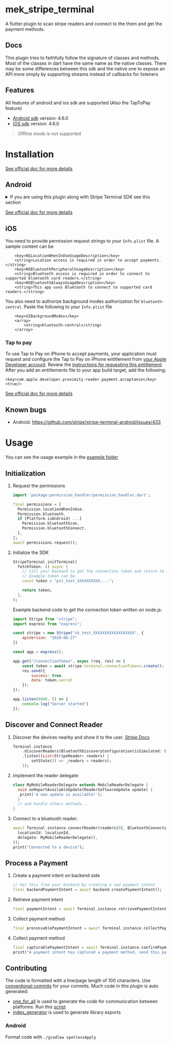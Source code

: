 # mek_stripe_terminal

A flutter plugin to scan stripe readers and connect to the them and get the payment methods.

## Docs

This plugin tries to faithfully follow the signature of classes and methods.
Most of the classes in dart have the same name as the native classes.
There may be some differences between this sdk and the native one to expose an API
more simply by supporting streams instead of callbacks for listeners

## Features

All features of android and ios sdk are supported (Also the TapToPay feature)

- [Android sdk](https://github.com/stripe/stripe-terminal-android) version: 4.6.0
- [IOS sdk](https://github.com/stripe/stripe-terminal-ios) version: 4.6.0

> Offline mode is not supported

# Installation

[See official doc for more details](https://docs.stripe.com/terminal/payments/setup-reader/tap-to-pay)

## Android

<details>
<summary>If you are using this plugin along with Stripe Terminal SDK see this section</summary>
[Issue #349][https://github.com/stripe/stripe-terminal-android/issues/349]

```groovy
android {
    // TODO: remove this two directives once stripe_terminal fixes its plugin
    //      these two snippets are excluding a dup dependency that is probably not transitive
    //      https://github.com/stripe/stripe-terminal-android/issues/349
    configurations {
        all*.exclude module: 'bcprov-jdk15to18'
    }
    packagingOptions {
        pickFirst 'org/bouncycastle/x509/CertPathReviewerMessages.properties'
        pickFirst 'org/bouncycastle/x509/CertPathReviewerMessages_de.properties'
    }
}
```

</details>

[See official doc for more details](https://docs.stripe.com/terminal/payments/setup-integration?terminal-sdk-platform=android)

## iOS

You need to provide permission request strings to your `Info.plist` file. A sample content can be

```
	<key>NSLocationWhenInUseUsageDescription</key>
	<string>Location access is required in order to accept payments.</string>
	<key>NSBluetoothPeripheralUsageDescription</key>
	<string>Bluetooth access is required in order to connect to supported bluetooth card readers.</string>
	<key>NSBluetoothAlwaysUsageDescription</key>
	<string>This app uses Bluetooth to connect to supported card readers.</string>
```

You also need to authorize background modes authorization for `bluetooth-central`. Paste the following to your
`Info.plist` file

```
	<key>UIBackgroundModes</key>
	<array>
		<string>bluetooth-central</string>
	</array>
```

### Tap to pay

To use Tap to Pay on iPhone to accept payments, your application must request and configure the Tap to Pay on iPhone
entitlement from [your Apple Developer account](https://developer.apple.com). Review the [instructions for requesting
this entitlement](https://developer.apple.com/documentation/proximityreader/setting-up-the-entitlement-for-tap-to-pay-on-iphone?language=objc).
After you add an entitlements file to your app build target, add the following:

```.plist
<key>com.apple.developer.proximity-reader.payment.acceptance</key>
<true/>
```

[See official doc for more details](https://docs.stripe.com/terminal/payments/setup-integration?terminal-sdk-platform=ios)

## Known bugs

- Android: https://github.com/stripe/stripe-terminal-android/issues/433

# Usage

You can see the usage example in the [example folder](example/lib/main.dart)

## Initialization

1. Request the permissions
    ```dart
    import 'package:permission_handler/permission_handler.dart';
    
    final permissions = [
      Permission.locationWhenInUse,
      Permission.bluetooth,
      if (Platform.isAndroid) ...[
        Permission.bluetoothScan,
        Permission.bluetoothConnect,
      ],
    ];
    await permissions.request();
    ```

2. Initialize the SDK
    ```dart
    StripeTerminal.initTerminal(
      fetchToken: () async {
        // Call your backend to get the connection token and return to this function
        // Example token can be.
        const token = "pst_test_XXXXXXXXXX....";

        return token;
      },
    );
    ```

   Example backend code to get the connection token written on node.js:

   ```js
   import Stripe from "stripe";
   import express from "express";

   const stripe = new Stripe("sk_test_XXXXXXXXXXXXXXXXXX", {
       apiVersion: "2020-08-27"
   })

   const app = express();

   app.get("/connectionToken", async (req, res) => {
       const token = await stripe.terminal.connectionTokens.create();
       res.send({
           success: true,
           data: token.secret
       });
   });

   app.listen(8000, () => {
       console.log("Server started")
   });
   ```

## Discover and Connect Reader

1. Discover the devices nearby and show it to the
   user. [Stripe Docs](https://stripe.com/docs/terminal/payments/connect-reader?terminal-sdk-platform=android)
    ```dart
    Terminal.instance
        .discoverReaders(BluetoothDiscoveryConfiguration(isSimulated: true))
        .listen((List<StripeReader> readers) {
            setState(() => _readers = readers);
        });
    ```
2. Implement the reader delegate:
   ```dart
   class MyMobileReaderDelegate extends MobileReaderDelegate {
     void onReportAvailableUpdate(ReaderSoftwareUpdate update) {
      print('A new update is available!');
     }
     // and handle others methods...
   }
   ```
3. Connect to a bluetooth reader:
    ```dart
    await Terminal.instance.connectReader(readers[0], BluetoothConnectionConfiguration(
      locationId: locationId,
      delegate: MyMobileReaderDelegate(),
    ));
    print("Connected to a device");
    ```

## Process a Payment

1. Create a payment intent on backend side
    ```dart
    // Get this from your backend by creating a new payment intent
    final backendPaymentIntent = await backend.createPaymentIntent();
    ```
2. Retrieve payment intent
    ```dart
    final paymentIntent = await Terminal.instance.retrievePaymentIntent(backendPaymentIntent.clientSecret);
    ```
3. Collect payment method
    ```dart
    final processablePaymentIntent = await Terminal.instance.collectPaymentMethod(paymentIntent);
    ```
4. Collect payment method
    ```dart
    final capturablePaymentIntent = await Terminal.instance.confirmPaymentIntent(processablePaymentIntent)
    print("A payment intent has captured a payment method, send this payment intent to you backend to capture the payment");
    ```

## Contributing

The code is formatted with a line/page length of 100 characters.
Use [conventional commits](https://www.conventionalcommits.org/en/v1.0.0/) for your commits.
Much code in this plugin is auto generated:

- [one_for_all](https://pub.dev/packages/one_for_all) is used to generate the code for communication between platforms.
  Run this [script](tool/generate_api.dart)
- [index_generator](https://pub.dev/packages/index_generator) is used to generate library exports

### Android

Format code with `./gradlew spotlessApply`
